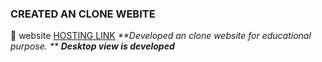 
### CREATED AN CLONE WEBITE 
 
🔗 website [HOSTING LINK](https://surya-tn99.github.io/website.com-Clone/)
_**Developed an clone website for educational purpose. **_
_**Desktop view is developed**_
